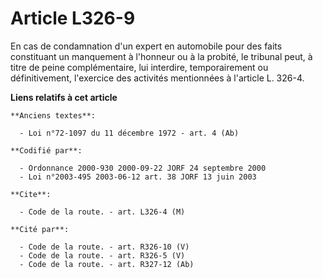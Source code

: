 # Article L326-9

En cas de condamnation d'un expert en automobile pour des faits constituant un manquement à l'honneur ou à la probité, le
tribunal peut, à titre de peine complémentaire, lui interdire, temporairement ou définitivement, l'exercice des activités
mentionnées à l'article L. 326-4.

**Liens relatifs à cet article**

	**Anciens textes**:

	  - Loi n°72-1097 du 11 décembre 1972 - art. 4 (Ab)

	**Codifié par**:

	  - Ordonnance 2000-930 2000-09-22 JORF 24 septembre 2000
	  - Loi n°2003-495 2003-06-12 art. 38 JORF 13 juin 2003

	**Cite**:

	  - Code de la route. - art. L326-4 (M)

	**Cité par**:

	  - Code de la route. - art. R326-10 (V)
	  - Code de la route. - art. R326-5 (V)
	  - Code de la route. - art. R327-12 (Ab)
